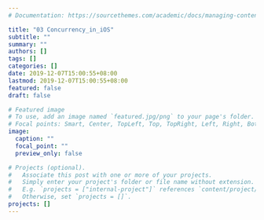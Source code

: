 ```yaml
---
# Documentation: https://sourcethemes.com/academic/docs/managing-content/

title: "03 Concurrency_in_iOS"
subtitle: ""
summary: ""
authors: []
tags: []
categories: []
date: 2019-12-07T15:00:55+08:00
lastmod: 2019-12-07T15:00:55+08:00
featured: false
draft: false

# Featured image
# To use, add an image named `featured.jpg/png` to your page's folder.
# Focal points: Smart, Center, TopLeft, Top, TopRight, Left, Right, BottomLeft, Bottom, BottomRight.
image:
  caption: ""
  focal_point: ""
  preview_only: false

# Projects (optional).
#   Associate this post with one or more of your projects.
#   Simply enter your project's folder or file name without extension.
#   E.g. `projects = ["internal-project"]` references `content/project/deep-learning/index.md`.
#   Otherwise, set `projects = []`.
projects: []
---
```

